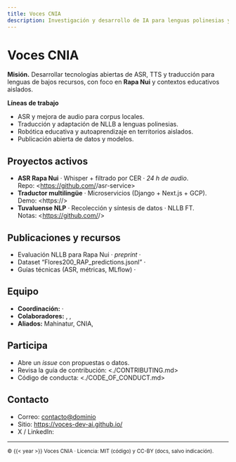 ```yaml
---
title: Voces CNIA
description: Investigación y desarrollo de IA para lenguas polinesias y educación en Rapa Nui.
---
```


# Voces CNIA

**Misión.** Desarrollar tecnologías abiertas de ASR, TTS y traducción para lenguas de bajos recursos, con foco en **Rapa Nui** y contextos educativos aislados.

**Líneas de trabajo**
- ASR y mejora de audio para corpus locales.
- Traducción y adaptación de NLLB a lenguas polinesias.
- Robótica educativa y autoaprendizaje en territorios aislados.
- Publicación abierta de datos y modelos.

## Proyectos activos
- **ASR Rapa Nui** · Whisper + filtrado por CER · _24 h de audio_.  
  Repo: <https://github.com/<org>/asr-service>
- **Traductor multilingüe** · Microservicios (Django + Next.js + GCP).  
  Demo: <https://<demo-url>>
- **Tuvaluense NLP** · Recolección y síntesis de datos · NLLB FT.  
  Notas: <https://github.com/<org>/<repo-notes>>

## Publicaciones y recursos
- Evaluación NLLB para Rapa Nui · _preprint_ · <enlace-preprint>
- Dataset “Flores200_RAP_predictions.jsonl” · <enlace-dataset>
- Guías técnicas (ASR, métricas, MLflow) · <enlace-wiki-o-notion>

## Equipo
- **Coordinación:** <Nombre> · <rol>  
- **Colaboradores:** <N1>, <N2>, <N3>  
- **Aliados:** Mahinatur, CNIA, <otros>

## Participa
- Abre un *issue* con propuestas o datos.  
- Revisa la guía de contribución: <./CONTRIBUTING.md>  
- Código de conducta: <./CODE_OF_CONDUCT.md>

## Contacto
- Correo: <contacto@dominio>  
- Sitio: <https://voces-dev-ai.github.io/>  
- X / LinkedIn: <enlaces>

---

<small>© {{< year >}} Voces CNIA · Licencia: MIT (código) y CC-BY (docs, salvo indicación).</small>
